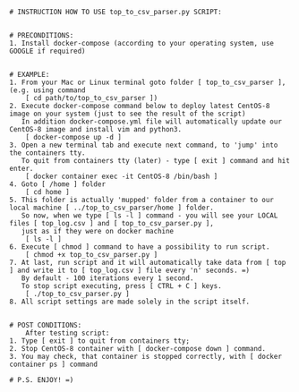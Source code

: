 
    # INSTRUCTION HOW TO USE top_to_csv_parser.py SCRIPT:


    # PRECONDITIONS:
    1. Install docker-compose (according to your operating system, use GOOGLE if required)


    # EXAMPLE:
    1. From your Mac or Linux terminal goto folder [ top_to_csv_parser ], (e.g. using command
        [ cd path/to/top_to_csv_parser ])
    2. Execute docker-compose command below to deploy latest CentOS-8 image on your system (just to see the result of the script)
       In addition docker-compose.yml file will automatically update our CentOS-8 image and install vim and python3.
        [ docker-compose up -d ]
    3. Open a new terminal tab and execute next command, to 'jump' into the containers tty.
       To quit from containers tty (later) - type [ exit ] command and hit enter.
        [ docker container exec -it CentOS-8 /bin/bash ]
    4. Goto [ /home ] folder
        [ cd home ]
    5. This folder is actually 'mupped' folder from a container to our local machine [ ../top_to_csv_parser/home ] folder.
       So now, when we type [ ls -l ] command - you will see your LOCAL files [ top_log.csv ] and [ top_to_csv_parser.py ],
       just as if they were on docker machine
        [ ls -l ]
    6. Execute [ chmod ] command to have a possibility to run script.
        [ chmod +x top_to_csv_parser.py ]
    7. At last, run script and it will automatically take data from [ top ] and write it to [ top_log.csv ] file every 'n' seconds. =)
       By default - 100 iterations every 1 second.
       To stop script executing, press [ CTRL + C ] keys.
        [ ./top_to_csv_parser.py ]
    8. All script settings are made solely in the script itself.


    # POST CONDITIONS:
        After testing script:
    1. Type [ exit ] to quit from containers tty;
    2. Stop CentOS-8 container with [ docker-compose down ] command.
    3. You may check, that container is stopped correctly, with [ docker container ps ] command

    # P.S. ENJOY! =)

